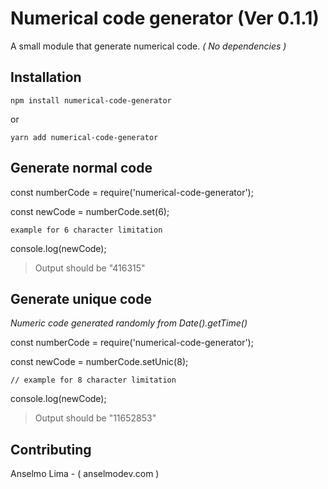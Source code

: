 # Numerical code generator (Ver 0.1.1)

A small module that generate numerical code.
*( No dependencies )*
  
## Installation

`npm install numerical-code-generator`

or

`yarn add numerical-code-generator`

## Generate normal code

const numberCode = require('numerical-code-generator');

const newCode = numberCode.set(6);

`example for 6 character limitation`


console.log(newCode);


> Output should be "416315"
  
  
## Generate unique code

*Numeric code generated randomly from Date().getTime()*

const numberCode = require('numerical-code-generator');

const newCode = numberCode.setUnic(8);

`// example for 8 character limitation`
  
console.log(newCode);

> Output should be "11652853"

## Contributing

Anselmo Lima - ( anselmodev.com )